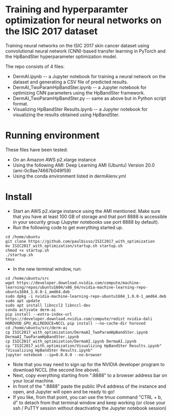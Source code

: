 # Training and hyperparamter optimization for neural networks on the ISIC 2017 dataset

Training neural networks on the ISIC 2017 skin cancer dataset using convolutional neural network (CNN)-based transfer learning in PyTorch and the HpBandSter hyperparameter optimization model. 

The repo consists of 4 files:
- DermAI.ipynb -- a Jupyter notebook for training a neural network on the dataset and generating a CSV file of predicted results.
- DermAI_TwoParamHpBandSter.ipynb -- a Jupyter notebook for optimizing CNN parameters using the HpBandSter framework.
- DermAI_TwoParamHpBandSter.py -- same as above but in Python script format.
- Visualizing HpBandSter Results.ipynb -- a Jupyter notebook for visualizing the results obtained using HpBandSter.

# Running environment
These files have been tested:
 - On an Amazon AWS p2.xlarge instance
 - Using the following AMI: Deep Learning AMI (Ubuntu) Version 20.0 (ami-0c9ae74667b049f59)
 - Using the conda environment listed in dermAIenv.yml
 
 # Install
 - Start an AWS p2.xlarge instance using the AMI mentioned. Make sure that you have at least 100 GB of storage and that port 8888 is accessible in your security group (Jupyter notebooks use port 8888 by default). 
 - Run the following code to get everything started up.
 ```
cd /home/ubuntu
git clone https://github.com/paulbisso/ISIC2017_with_optimization
mv ISIC2017_with_optimization/startup.sh startup.sh
chmod +x startup.sh
./startup.sh
tmux
```
- In the new terminal window, run:
```
cd /home/ubuntu/src
wget https://developer.download.nvidia.com/compute/machine-learning/repos/ubuntu1604/x86_64/nvidia-machine-learning-repo-ubuntu1604_1.0.0-1_amd64.deb
sudo dpkg -i nvidia-machine-learning-repo-ubuntu1604_1.0.0-1_amd64.deb
sudo apt update
sudo apt install libnccl2 libnccl-dev
conda activate derm-ai
pip install --extra-index-url https://developer.download.nvidia.com/compute/redist nvidia-dali
HOROVOD_GPU_ALLREDUCE=NCCL pip install --no-cache-dir horovod
cd /home/ubuntu/src/derm-ai
cp ISIC2017_with_optimization/DermaAI_TwoParamHpBandSter.ipynb DermaAI_TwoParamHpBandSter.ipynb
cp ISIC2017_with_optimization/DermaAI.ipynb DermaAI.ipynb
cp "ISIC2017_with_optimization/Visualizing HpBandSter Results.ipynb" "Visualizing HpBandSter Results.ipynb"
jupyter notebook --ip=0.0.0.0 --no-browser
```
- Note that you may need to sign up for the NVIDIA developer program to download NCCL (the second line above).
- Next, copy everything starting from ":8888" to a browser address bar on your local machine.
- In front of the ":8888" paste the public IPv4 address of the instance and open, and Jupyter will open and be ready to go!
- If you like, from that point, you can use the tmux command "CTRL + b, d" to detach from that terminal window and keep working (or close your ssh / PuTTY session without deactivating the Jupyter notebook session)
